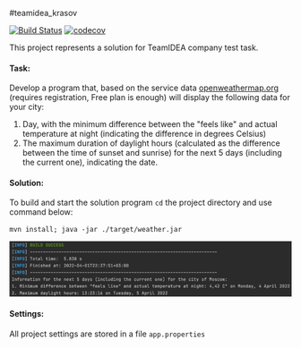 #teamidea_krasov

[![Build Status](https://app.travis-ci.com/Krasobas/teamidea_krasov.svg?branch=master)](https://app.travis-ci.com/Krasobas/teamidea_krasov)
[![codecov](https://codecov.io/gh/Krasobas/teamidea_krasov/branch/master/graph/badge.svg?token=Z5PCTG6WW9)](https://codecov.io/gh/Krasobas/teamidea_krasov)

This project represents a solution for TeamIDEA company test task.
#### Task:
Develop a program that, based on the service data [openweathermap.org](https://openweathermap.org/) (requires registration, Free plan is enough) will display the following data for your city:
1. Day, with the minimum difference between the "feels like" and actual temperature at night (indicating the difference in degrees Celsius)
2. The maximum duration of daylight hours (calculated as the difference between the time of sunset and sunrise) for the next 5 days (including the current one), indicating the date.
   
#### Solution:
To build and start the solution program `cd` the project directory and use command below:

    mvn install; java -jar ./target/weather.jar
![img](img/img.png)

#### Settings:
All project settings are stored in a file `app.properties` 